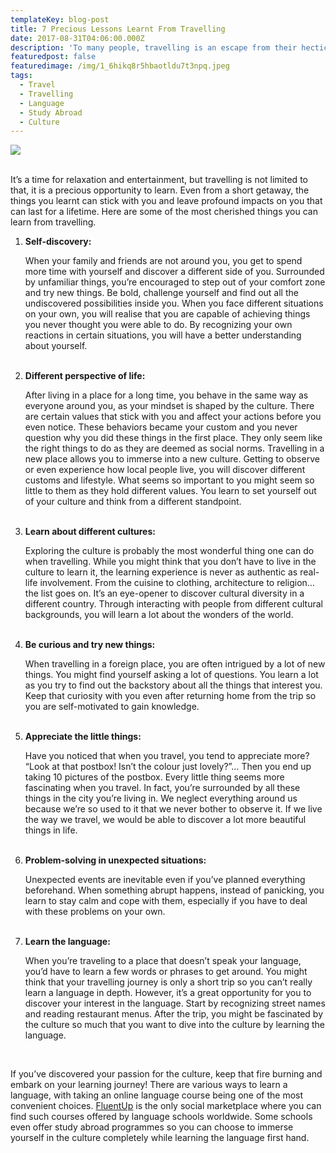 ```yaml
---
templateKey: blog-post
title: 7 Precious Lessons Learnt From Travelling
date: 2017-08-31T04:06:00.000Z
description: 'To many people, travelling is an escape from their hectic life.'
featuredpost: false
featuredimage: /img/1_6hikq8r5hbaotldu7t3npq.jpeg
tags:
  - Travel
  - Travelling
  - Language
  - Study Abroad
  - Culture
---
```

![](/img/1_6hikq8r5hbaotldu7t3npq.jpeg)

<br> It’s a time for relaxation and entertainment, but travelling is not limited to that, it is a precious opportunity to learn. Even from a short getaway, the things you learnt can stick with you and leave profound impacts on you that can last for a lifetime. Here are some of the most cherished things you can learn from travelling.

1. **Self-discovery:**<p>When your family and friends are not around you, you get to spend more time with yourself and discover a different side of you. Surrounded by unfamiliar things, you’re encouraged to step out of your comfort zone and try new things. Be bold, challenge yourself and find out all the undiscovered possibilities inside you. When you face different situations on your own, you will realise that you are capable of achieving things you never thought you were able to do. By recognizing your own reactions in certain situations, you will have a better understanding about yourself.</p><br>
2. **Different perspective of life:**<p>After living in a place for a long time, you behave in the same way as everyone around you, as your mindset is shaped by the culture. There are certain values that stick with you and affect your actions before you even notice. These behaviors became your custom and you never question why you did these things in the first place. They only seem like the right things to do as they are deemed as social norms. Travelling in a new place allows you to immerse into a new culture. Getting to observe or even experience how local people live, you will discover different customs and lifestyle. What seems so important to you might seem so little to them as they hold different values. You learn to set yourself out of your culture and think from a different standpoint.</p><br>
3. **Learn about different cultures:**<p>Exploring the culture is probably the most wonderful thing one can do when travelling. While you might think that you don’t have to live in the culture to learn it, the learning experience is never as authentic as real-life involvement. From the cuisine to clothing, architecture to religion…the list goes on. It’s an eye-opener to discover cultural diversity in a different country. Through interacting with people from different cultural backgrounds, you will learn a lot about the wonders of the world.</p><br>
4. **Be curious and try new things:**<p>When travelling in a foreign place, you are often intrigued by a lot of new things. You might find yourself asking a lot of questions. You learn a lot as you try to find out the backstory about all the things that interest you. Keep that curiosity with you even after returning home from the trip so you are self-motivated to gain knowledge.</p><br>
5. **Appreciate the little things:**<p>Have you noticed that when you travel, you tend to appreciate more? “Look at that postbox! Isn’t the colour just lovely?”… Then you end up taking 10 pictures of the postbox. Every little thing seems more fascinating when you travel. In fact, you’re surrounded by all these things in the city you’re living in. We neglect everything around us because we’re so used to it that we never bother to observe it. If we live the way we travel, we would be able to discover a lot more beautiful things in life.</p><br>
6. **Problem-solving in unexpected situations:**<p>Unexpected events are inevitable even if you’ve planned everything beforehand. When something abrupt happens, instead of panicking, you learn to stay calm and cope with them, especially if you have to deal with these problems on your own.</p><br>
7.  **Learn the language:**<p>When you’re traveling to a place that doesn’t speak your language, you’d have to learn a few words or phrases to get around. You might think that your travelling journey is only a short trip so you can’t really learn a language in depth. However, it’s a great opportunity for you to discover your interest in the language. Start by recognizing street names and reading restaurant menus. After the trip, you might be fascinated by the culture so much that you want to dive into the culture by learning the language.</p><br>

If you’ve discovered your passion for the culture, keep that fire burning and embark on your learning journey! There are various ways to learn a language, with taking an online language course being one of the most convenient choices. [FluentUp](https://fluentup.com/) is the only social marketplace where you can find such courses offered by language schools worldwide. Some schools even offer study abroad programmes so you can choose to immerse yourself in the culture completely while learning the language first hand.
